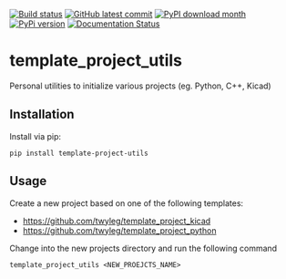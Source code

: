 [![Build status](https://github.com/twyleg/template_project_utils/actions/workflows/checks.yml/badge.svg)]()
[![GitHub latest commit](https://badgen.net/github/last-commit/twyleg/template_project_utils)](https://GitHub.com/twyleg/template_project_utils/commit/)
[![PyPI download month](https://img.shields.io/pypi/dm/template-project-python)](https://pypi.python.org/pypi/template-project-python/)
[![PyPi version](https://badgen.net/pypi/v/template-project-python/)](https://pypi.org/project/template-project-python)
[![Documentation Status](https://readthedocs.org/projects/template-project-python/badge/?version=latest)](http://template-project-python.readthedocs.io/?badge=latest)


# template_project_utils

Personal utilities to initialize various projects (eg. Python, C++, Kicad)

## Installation

Install via pip:

    pip install template-project-utils

## Usage

Create a new project based on one of the following templates:

* https://github.com/twyleg/template_project_kicad
* https://github.com/twyleg/template_project_python

Change into the new projects directory and run the following command

    template_project_utils <NEW_PROEJCTS_NAME>